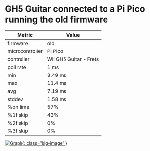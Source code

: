 # GH5 Guitar connected to a Pi Pico running the old firmware

| Metric          | Value                  |
| --------------- | ---------------------- |
| firmware        | old                    |
| microcontroller | Pi Pico                |
| controller      | Wii GH5 Guitar - Frets |
| poll rate       | 1 ms                   |
| min             | 3.49 ms                |
| max             | 11.4 ms                |
| avg             | 7.19 ms                |
| stddev          | 1.58 ms                |
| %on time        | 57%                    |
| %1f skip        | 43%                    |
| %2f skip        | 0%                     |
| %3f skip        | 0%                     |

[![Graph](../../assets/images/results/ardwiino_gh5_fret_n.png){: class="big-image" }](../../assets/images/results/ardwiino_gh5_fret_n.png)
